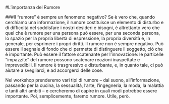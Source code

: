 #L’importanza del Rumore

###Il “rumore” è sempre un fenomeno negativo? Se è vero che, quando cerchiamo una informazione, il rumore costituisce un elemento di disturbo e di difficoltà nel soddisfare i nostri desideri e bisogni, è altrettanto vero che quel che è rumore per una persona può essere, per una seconda persona, lo spazio per la propria libertà di espressione, la propria diversità e, in generale, per esprimere i propri diritti. Il rumore non è sempre negativo. Può essere il segnale di fondo che ci permette di distinguere il soggetto, ciò che è importante. Può essere il fattore scatenante per l’innovazione: le particelle “impazzite” del rumore possono scatenare reazioni inaspettate e imprevedibili. Il rumore è trasgressivo e disturbante, e, in quanto tale, ci può aiutare a svegliarci, e ad accorgerci delle cose.

Nel workshop prenderemo vari tipi di rumore – dal suono, all’informazione, passando per la cucina, la sessualità, l’arte, l’ingegneria, la moda, la malattia e tanti altri ambiti – e cercheremo di capire in quali modi potrebbe essere importante. Poi, semplicemente, faremo rumore. Utile, però.
